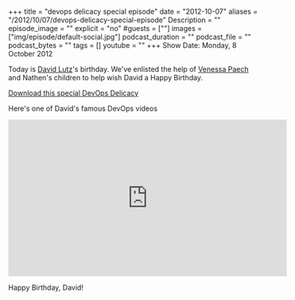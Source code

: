 +++
title = "devops delicacy special episode"
date = "2012-10-07"
aliases = "/2012/10/07/devops-delicacy-special-episode"
Description = ""
episode_image = ""
explicit = "no"
#guests = [""]
images = ["img/episode/default-social.jpg"]
podcast_duration = ""
podcast_file = ""
podcast_bytes = ""
tags = []
youtube = ""
+++
Show Date:  Monday, 8 October 2012

Today is [David Lutz](https://twitter.com/dlutzy)'s birthday.  We've enlisted the help of [Venessa Paech](http://twitter.com/venessapaech) and Nathen's children to help wish David a Happy Birthday.

[Download this special DevOps Delicacy](http://traffic.libsyn.com/foodfight/DevOps-Delicacy-Special.mp3)

Here's one of David's famous DevOps videos

<iframe width="560" height="315" src="http://www.youtube.com/embed/iYLxw6OsZug" frameborder="0" allowfullscreen></iframe>

Happy Birthday, David!
